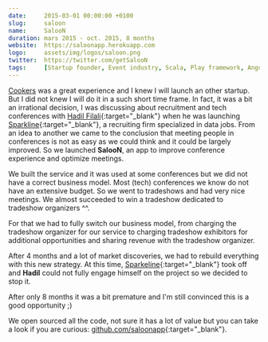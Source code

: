 ```yaml
---
date:     2015-03-01 00:00:00 +0100
slug:     saloon
name:     SalooN
duration: mars 2015 - oct. 2015, 8 months
website:  https://saloonapp.herokuapp.com
logo:     assets/img/logos/saloon.png
twitter:  https://twitter.com/getSalooN
tags:     [Startup founder, Event industry, Scala, Play framework, AngularJS, Ionic framework]
---
```


[Cookers](#cookers) was a great experience and I knew I will launch an other startup.
But I did not knew I will do it in a such short time frame.
In fact, it was a bit an irrational decision, I was discussing about recruitment and tech conferences with
[Hadil Filali](https://www.linkedin.com/in/hadilfilali){:target="_blank"} when he was launching
[Sparkline](https://www.sparkline.fr){:target="_blank"}, a recruiting firm specialized in data jobs. From an idea to another
we came to the conclusion that meeting people in conferences is not as easy as we could think and it could be largely improved.
So we launched **SalooN**, an app to improve conference experience and optimize meetings.

We built the service and it was used at some conferences but we did not have a correct business model. Most (tech) conferences we know
do not have an extensive budget. So we went to tradeshows and had very nice meetings. We almost succeeded to win a tradeshow dedicated to tradeshow organizers ^^.

For that we had to fully switch our business model, from charging the tradeshow organizer for our service to charging tradeshow exhibitors
for additional opportunities and sharing revenue with the tradeshow organizer.

After 4 months and a lot of market discoveries, we had to rebuild everything with this new strategy.
At this time, [Sparkeline](https://www.sparkline.fr){:target="_blank"} took off and **Hadil** could not fully engage himself on the project so we decided to stop it.

After only 8 months it was a bit premature and I'm still convinced this is a good opportunity ;)

We open sourced all the code, not sure it has a lot of value but you can take a look if you are curious: [github.com/saloonapp](https://github.com/saloonapp){:target="_blank"}.

